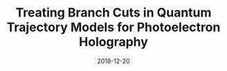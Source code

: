 ---
title: "Treating Branch Cuts in Quantum Trajectory Models for Photoelectron Holography"
collection: publications
permalink: " /publication/2018-12-20-Treating Branch Cuts in Quantum Trajectory Models for Photoelectron Holography"
date: 2018-12-20
venue: 'Phys. Rev. A'
paperurl: 'https://journals.aps.org/pra/abstract/10.1103/PhysRevA.98.063423'
citation: 'A. S. Maxwell, C. Figueira de Morisson Faria and S. V. Popruzhenko. Phys. Rev. A 98, 063423 (2018)'
---